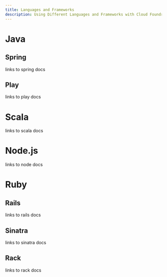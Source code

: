 ```yaml
---
title: Languages and Frameworks
description: Using Different Languages and Frameworks with Cloud Foundry
---
```


# Java

## Spring

links to spring docs

## Play

links to play docs

# Scala

links to scala docs

# Node.js

links to node docs

# Ruby

## Rails

links to rails docs

## Sinatra

links to sinatra docs

## Rack

links to rack docs


